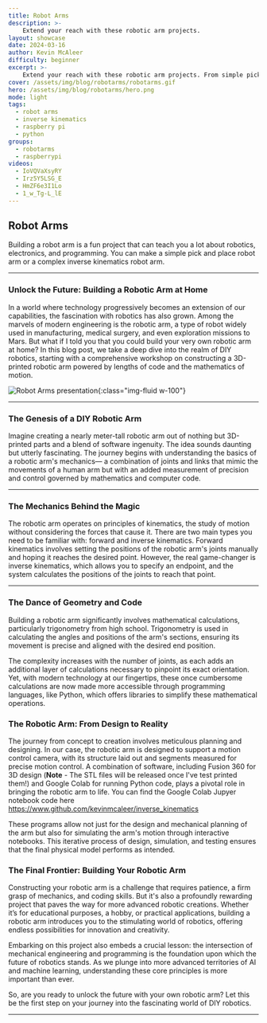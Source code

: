 ```yaml
---
title: Robot Arms
description: >-
    Extend your reach with these robotic arm projects.
layout: showcase
date: 2024-03-16
author: Kevin McAleer
difficulty: beginner
excerpt: >-
    Extend your reach with these robotic arm projects. From simple pick and place robots to complex inverse kinematics, we have a range of projects to suit all skill levels.
cover: /assets/img/blog/robotarms/robotarms.gif
hero: /assets/img/blog/robotarms/hero.png
mode: light
tags:
  - robot arms
  - inverse kinematics
  - raspberry pi
  - python
groups:
  - robotarms
  - raspberrypi
videos:
  - IoVQVaXsyRY
  - Irz5Y5LSG_E
  - HmZF6e3I1Lo
  - 1_w_Tg-L_lE
---
```


## Robot Arms

Building a robot arm is a fun project that can teach you a lot about robotics, electronics, and programming. You can make a simple pick and place robot arm or a complex inverse kinematics robot arm.

---

### Unlock the Future: Building a Robotic Arm at Home

In a world where technology progressively becomes an extension of our capabilities, the fascination with robotics has also grown. Among the marvels of modern engineering is the robotic arm, a type of robot widely used in manufacturing, medical surgery, and even exploration missions to Mars. But what if I told you that you could build your very own robotic arm at home? In this blog post, we take a deep dive into the realm of DIY robotics, starting with a comprehensive workshop on constructing a 3D-printed robotic arm powered by lengths of code and the mathematics of motion.

![Robot Arms presentation](/assets/img/blog/robotarms/robot_arms.gif){:class="img-fluid w-100"}

---

### The Genesis of a DIY Robotic Arm

Imagine creating a nearly meter-tall robotic arm out of nothing but 3D-printed parts and a blend of software ingenuity. The idea sounds daunting but utterly fascinating. The journey begins with understanding the basics of a robotic arm's mechanics— a combination of joints and links that mimic the movements of a human arm but with an added measurement of precision and control governed by mathematics and computer code.

---

### The Mechanics Behind the Magic

The robotic arm operates on principles of kinematics, the study of motion without considering the forces that cause it. There are two main types you need to be familiar with: forward and inverse kinematics. Forward kinematics involves setting the positions of the robotic arm's joints manually and hoping it reaches the desired point. However, the real game-changer is inverse kinematics, which allows you to specify an endpoint, and the system calculates the positions of the joints to reach that point.

---

### The Dance of Geometry and Code

Building a robotic arm significantly involves mathematical calculations, particularly trigonometry from high school. Trigonometry is used in calculating the angles and positions of the arm's sections, ensuring its movement is precise and aligned with the desired end position.

The complexity increases with the number of joints, as each adds an additional layer of calculations necessary to pinpoint its exact orientation. Yet, with modern technology at our fingertips, these once cumbersome calculations are now made more accessible through programming languages, like Python, which offers libraries to simplify these mathematical operations.

### The Robotic Arm: From Design to Reality

The journey from concept to creation involves meticulous planning and designing. In our case, the robotic arm is designed to support a motion control camera, with its structure laid out and segments measured for precise motion control. A combination of software, including Fusion 360 for 3D design (**Note** - The STL files will be released once I've test printed them!) and Google Colab for running Python code, plays a pivotal role in bringing the robotic arm to life. You can find the Google Colab Jupyer notebook code here <https://www.github.com/kevinmcaleer/inverse_kinematics>

These programs allow not just for the design and mechanical planning of the arm but also for simulating the arm's motion through interactive notebooks. This iterative process of design, simulation, and testing ensures that the final physical model performs as intended.

### The Final Frontier: Building Your Robotic Arm

Constructing your robotic arm is a challenge that requires patience, a firm grasp of mechanics, and coding skills. But it's also a profoundly rewarding project that paves the way for more advanced robotic creations. Whether it’s for educational purposes, a hobby, or practical applications, building a robotic arm introduces you to the stimulating world of robotics, offering endless possibilities for innovation and creativity.

Embarking on this project also embeds a crucial lesson: the intersection of mechanical engineering and programming is the foundation upon which the future of robotics stands. As we plunge into more advanced territories of AI and machine learning, understanding these core principles is more important than ever.

So, are you ready to unlock the future with your own robotic arm? Let this be the first step on your journey into the fascinating world of DIY robotics.

---
